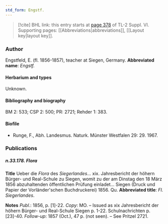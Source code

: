 ```yaml
---
std_form: Engstf.
---
```


> [!cite] BHL link: this entry starts at [page 378](https://www.biodiversitylibrary.org/page/33260366) of TL-2 Suppl. VI.
> Supporting pages: [[Abbreviations|abbreviations]], [[Layout key|layout key]].

### Author

Engstfeld, E. (fl. 1856-1857), teacher at Siegen, Germany. 
**Abbreviated name**: *Engstf.*

#### Herbarium and types

Unknown.

#### Bibliography and biography

BM 2: 533; CSP 2: 500; PR: 2721; Rehder 1: 383.

#### Biofile

- Runge, F., Abh. Landesmus. Naturk. Münster Westfalen 29: 29. 1967.

### Publications

##### n.33.178. Flora

**Title**
Ueber die *Flora* des *Siegerlandes*... xix. Jahresbericht der höhern Bürger- und Real-Schule zu Siegen, womit zu der am Dinstag den 18 März 1856 abzuhaltenden öffentlichen Prüfung einladet... Siegen (Druck und Papier der Vorländer'schen Buchdruckerei) 1856. Qu.
**Abbreviated title**: *Fl. Siegerlandes*.

**Notes**
*Publ*.: 1856, p. \[1\]-22. *Copy*: MO. – Issued as xix Jahresbericht der höhern Bürger- und Real-Schule Siegen p. 1-22. Schulnachrichten p. \[23\]-40.
*Follow-up*: 1857 (Oct.), 47 p. (not seen). – See Pritzel 2721.


